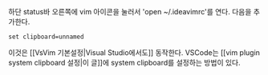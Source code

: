 하단 status바 오른쪽에 vim 아이콘을 눌러서 'open ~/.ideavimrc'를 연다.
다음을 추가한다.
```
set clipboard=unnamed
```

이것은 [[VsVim 기본설정|Visual Studio에서도]] 동작한다. VSCode는 [[vim plugin system clipboard 설정|이 글]]에 system clipboard를 설정하는 방법이 있다.